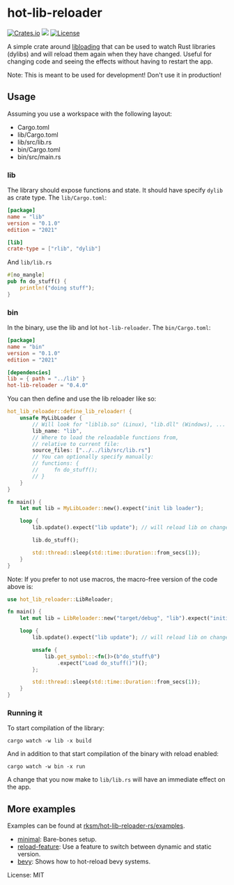# hot-lib-reloader


[![Crates.io](https://img.shields.io/crates/v/hot-lib-reloader)](https://crates.io/crates/hot-lib-reloader)
[![](https://docs.rs/structopt/badge.svg)](https://docs.rs/hot-lib-reloader)
[![License](https://img.shields.io/crates/l/hot-lib-reloader?color=informational&logo=mit)](/LICENSE.md)

<!--
[![Crates.io](https://img.shields.io/crates/d/hot-lib-reloader)](https://crates.io/crates/hot-lib-reloader)
 -->

A simple crate around [libloading](https://crates.io/crates/libloading) that can be used to watch Rust libraries (dylibs) and will reload them again when they have changed.
Useful for changing code and seeing the effects without having to restart the app.

Note: This is meant to be used for development! Don't use it in production!

## Usage

Assuming you use a workspace with the following layout:

- Cargo.toml
- lib/Cargo.toml
- lib/src/lib.rs
- bin/Cargo.toml
- bin/src/main.rs

### lib

The library should expose functions and state. It should have specify `dylib` as crate type. The `lib/Cargo.toml`:

```toml
[package]
name = "lib"
version = "0.1.0"
edition = "2021"

[lib]
crate-type = ["rlib", "dylib"]
```

And `lib/lib.rs`

```rust
#[no_mangle]
pub fn do_stuff() {
    println!("doing stuff");
}
```

### bin

In the binary, use the lib and lot `hot-lib-reloader`. The `bin/Cargo.toml`:

```toml
[package]
name = "bin"
version = "0.1.0"
edition = "2021"

[dependencies]
lib = { path = "../lib" }
hot-lib-reloader = "0.4.0"
```

You can then define and use the lib reloader like so:

```rust
hot_lib_reloader::define_lib_reloader! {
    unsafe MyLibLoader {
        // Will look for "liblib.so" (Linux), "lib.dll" (Windows), ...
        lib_name: "lib",
        // Where to load the reloadable functions from,
        // relative to current file:
        source_files: ["../../lib/src/lib.rs"]
        // You can optionally specify manually:
        // functions: {
        //     fn do_stuff();
        // }
    }
}

fn main() {
    let mut lib = MyLibLoader::new().expect("init lib loader");

    loop {
        lib.update().expect("lib update"); // will reload lib on change

        lib.do_stuff();

        std::thread::sleep(std::time::Duration::from_secs(1));
    }
}

```

Note: If you prefer to not use macros, the macro-free version of the code above is:

```rust
use hot_lib_reloader::LibReloader;

fn main() {
    let mut lib = LibReloader::new("target/debug", "lib").expect("initial load the lib");

    loop {
        lib.update().expect("lib update"); // will reload lib on change

        unsafe {
            lib.get_symbol::<fn()>(b"do_stuff\0")
                .expect("Load do_stuff()")();
        };

        std::thread::sleep(std::time::Duration::from_secs(1));
    }
}
```

### Running it

To start compilation of the library:

```shell
cargo watch -w lib -x build
```

And in addition to that start compilation of the binary with reload enabled:

```shell
cargo watch -w bin -x run
```

A change that you now make to `lib/lib.rs` will have an immediate effect on the app.


## More examples

Examples can be found at [rksm/hot-lib-reloader-rs/examples](https://github.com/rksm/hot-lib-reloader-rs/tree/master/examples).

- [minimal](https://github.com/rksm/hot-lib-reloader-rs/tree/master/examples/minimal): Bare-bones setup.
- [reload-feature](https://github.com/rksm/hot-lib-reloader-rs/tree/master/examples/reload-feature): Use a feature to switch between dynamic and static version.
- [bevy](https://github.com/rksm/hot-lib-reloader-rs/tree/master/examples/bevy): Shows how to hot-reload bevy systems.


License: MIT
